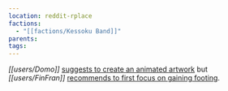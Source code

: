 ```yaml
---
location: reddit-rplace
factions:
  - "[[factions/Kessoku Band]]"
parents: 
tags: 
---
```

*[[users/Domo]]* [suggests to create an animated artwork](https://discord.com/channels/1093664259273130084/1131230952119615600/1131456395783458847) but *[[users/FinFran]]* [recommends to first focus on gaining footing](https://discord.com/channels/1093664259273130084/1131230952119615600/1131457897713385542).
